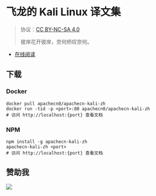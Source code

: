 # 飞龙的 Kali Linux 译文集

> 协议：[CC BY-NC-SA 4.0](http://creativecommons.org/licenses/by-nc-sa/4.0/)
> 
> 彼岸花开彼岸，奈何桥叹奈何。

* [在线阅读](https://kali.apachecn.org)
## 下载

### Docker

```
docker pull apachecn0/apachecn-kali-zh
docker run -tid -p <port>:80 apachecn0/apachecn-kali-zh
# 访问 http://localhost:{port} 查看文档
```

### NPM

```
npm install -g apachecn-kali-zh
apachecn-kali-zh <port>
# 访问 http://localhost:{port} 查看文档
```

## 赞助我

![](https://img-blog.csdnimg.cn/20200112005920729.png)
